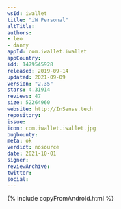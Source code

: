 ```yaml
---
wsId: iwallet
title: "iW Personal"
altTitle: 
authors:
- leo
- danny
appId: com.iwallet.iwallet
appCountry: 
idd: 1479545928
released: 2019-09-14
updated: 2021-09-09
version: "2.35"
stars: 4.31914
reviews: 47
size: 52264960
website: http://InSense.tech
repository: 
issue: 
icon: com.iwallet.iwallet.jpg
bugbounty: 
meta: ok
verdict: nosource
date: 2021-10-01
signer: 
reviewArchive:
twitter: 
social:
---
```


 {% include copyFromAndroid.html %}
